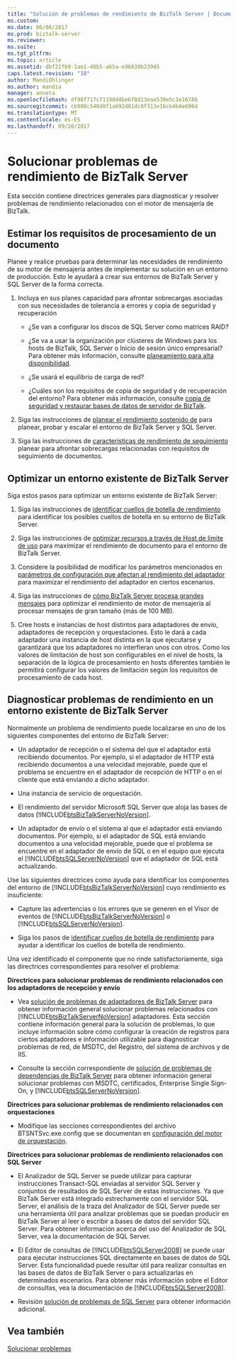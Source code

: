 ```yaml
---
title: "Solución de problemas de rendimiento de BizTalk Server | Documentos de Microsoft"
ms.custom: 
ms.date: 06/08/2017
ms.prod: biztalk-server
ms.reviewer: 
ms.suite: 
ms.tgt_pltfrm: 
ms.topic: article
ms.assetid: dbf21fb9-1ae1-48b5-a65a-e96839b23945
caps.latest.revision: "18"
author: MandiOhlinger
ms.author: mandia
manager: anneta
ms.openlocfilehash: df98f717c71198d4be6f8d13eaa539e5c1e16786
ms.sourcegitcommit: cb908c540d8f1a692d01dc8f313e16cb4b4e696d
ms.translationtype: MT
ms.contentlocale: es-ES
ms.lasthandoff: 09/20/2017
---
```

# <a name="troubleshooting-biztalk-server-performance"></a>Solucionar problemas de rendimiento de BizTalk Server
Esta sección contiene directrices generales para diagnosticar y resolver problemas de rendimiento relacionados con el motor de mensajería de BizTalk.  
  
## <a name="estimating-document-processing-requirements"></a>Estimar los requisitos de procesamiento de un documento  
 Planee y realice pruebas para determinar las necesidades de rendimiento de su motor de mensajería antes de implementar su solución en un entorno de producción. Esto le ayudará a crear sus entornos de BizTalk Server y SQL Server de la forma correcta.  
  
1.  Incluya en sus planes capacidad para afrontar sobrecargas asociadas con sus necesidades de tolerancia a errores y copia de seguridad y recuperación  
  
    -   ¿Se van a configurar los discos de SQL Server como matrices RAID?  
  
    -   ¿Se va a usar la organización por clústeres de Windows para los hosts de BizTalk, SQL Server o Inicio de sesión único empresarial? Para obtener más información, consulte [planeamiento para alta disponibilidad](../core/planning-for-high-availability3.md).  
  
    -   ¿Se usará el equilibrio de carga de red?  
  
    -   ¿Cuáles son los requisitos de copia de seguridad y de recuperación del entorno? Para obtener más información, consulte [copia de seguridad y restaurar bases de datos de servidor de BizTalk](../core/backing-up-and-restoring-biztalk-server-databases.md).  
  
2.  Siga las instrucciones de [planear el rendimiento sostenido de](../core/planning-for-sustained-performance.md) para planear, probar y escalar el entorno de BizTalk Server y SQL Server.  
  
3.  Siga las instrucciones de [características de rendimiento de seguimiento](../core/tracking-performance-characteristics.md) planear para afrontar sobrecargas relacionadas con requisitos de seguimiento de documentos.  
  
## <a name="optimizing-an-existing-biztalk-server-environment"></a>Optimizar un entorno existente de BizTalk Server  
 Siga estos pasos para optimizar un entorno existente de BizTalk Server:  
  
1.  Siga las instrucciones de [identificar cuellos de botella de rendimiento](../core/identifying-performance-bottlenecks.md) para identificar los posibles cuellos de botella en su entorno de BizTalk Server.  
  
2.  Siga las instrucciones de [optimizar recursos a través de Host de límite de uso](../core/optimizing-resource-usage-through-host-throttling.md) para maximizar el rendimiento de documento para el entorno de BizTalk Server.  
  
3.  Considere la posibilidad de modificar los parámetros mencionados en [parámetros de configuración que afectan al rendimiento del adaptador](../core/configuration-parameters-that-affect-adapter-performance.md) para maximizar el rendimiento del adaptador en ciertos escenarios.  
  
4.  Siga las instrucciones de [cómo BizTalk Server procesa grandes mensajes](../core/how-biztalk-server-processes-large-messages.md) para optimizar el rendimiento de motor de mensajería al procesar mensajes de gran tamaño (más de 100 MB).  
  
5.  Cree hosts e instancias de host distintos para adaptadores de envío, adaptadores de recepción y orquestaciones. Esto le dará a cada adaptador una instancia de host distinta en la que ejecutarse y garantizará que los adaptadores no interfieran unos con otros. Como los valores de limitación de host son configurables en el nivel de hosts, la separación de la lógica de procesamiento en hosts diferentes también le permitirá configurar los valores de limitación según los requisitos de procesamiento de cada host.  
  
## <a name="diagnosing-performance-problems-in-an-existing-biztalk-server-environment"></a>Diagnosticar problemas de rendimiento en un entorno existente de BizTalk Server  
 Normalmente un problema de rendimiento puede localizarse en uno de los siguientes componentes del entorno de BizTalk Server:  
  
-   Un adaptador de recepción o el sistema del que el adaptador está recibiendo documentos. Por ejemplo, si el adaptador de HTTP está recibiendo documentos a una velocidad mejorable, puede que el problema se encuentre en el adaptador de recepción de HTTP o en el cliente que está enviando a dicho adaptador.  
  
-   Una instancia de servicio de orquestación.  
  
-   El rendimiento del servidor Microsoft SQL Server que aloja las bases de datos [!INCLUDE[btsBizTalkServerNoVersion](../includes/btsbiztalkservernoversion-md.md)].  
  
-   Un adaptador de envío o el sistema al que el adaptador está enviando documentos. Por ejemplo, si el adaptador de SQL está enviando documentos a una velocidad mejorable, puede que el problema se encuentre en el adaptador de envío de SQL o en el equipo que ejecuta el [!INCLUDE[btsSQLServerNoVersion](../includes/btssqlservernoversion-md.md)] que el adaptador de SQL está actualizando.  
  
 Use las siguientes directrices como ayuda para identificar los componentes del entorno de [!INCLUDE[btsBizTalkServerNoVersion](../includes/btsbiztalkservernoversion-md.md)] cuyo rendimiento es insuficiente:  
  
-   Capture las advertencias o los errores que se generen en el Visor de eventos de [!INCLUDE[btsBizTalkServerNoVersion](../includes/btsbiztalkservernoversion-md.md)] o [!INCLUDE[btsSQLServerNoVersion](../includes/btssqlservernoversion-md.md)].  
  
-   Siga los pasos de [identificar cuellos de botella de rendimiento](../core/identifying-performance-bottlenecks.md) para ayudar a identificar los cuellos de botella de rendimiento.  
  
 Una vez identificado el componente que no rinde satisfactoriamente, siga las directrices correspondientes para resolver el problema:  
  
 **Directrices para solucionar problemas de rendimiento relacionados con los adaptadores de recepción y envío**  
  
-   Vea [solución de problemas de adaptadores de BizTalk Server](../core/troubleshooting-biztalk-server-adapters.md) para obtener información general solucionar problemas relacionados con [!INCLUDE[btsBizTalkServerNoVersion](../includes/btsbiztalkservernoversion-md.md)] adaptadores. Esta sección contiene información general para la solución de problemas, lo que incluye información sobre cómo configurar la creación de registros para ciertos adaptadores e información utilizable para diagnosticar problemas de red, de MSDTC, del Registro, del sistema de archivos y de IIS.  
  
-   Consulte la sección correspondiente de [solución de problemas de dependencias de BizTalk Server](../core/troubleshooting-biztalk-server-dependencies.md) para obtener información general solucionar problemas con MSDTC, certificados, Enterprise Single Sign-On, y [!INCLUDE[btsSQLServerNoVersion](../includes/btssqlservernoversion-md.md)].  
  
 **Directrices para solucionar problemas de rendimiento relacionados con orquestaciones**  
  
-   Modifique las secciones correspondientes del archivo BTSNTSvc.exe.config que se documentan en [configuración del motor de orquestación](../core/orchestration-engine-configuration.md).  
  
 **Directrices para solucionar problemas de rendimiento relacionados con SQL Server**  
  
-   El Analizador de SQL Server se puede utilizar para capturar instrucciones Transact-SQL enviadas al servidor SQL Server y conjuntos de resultados de SQL Server de estas instrucciones. Ya que BizTalk Server está integrado estrechamente con el servidor SQL Server, el análisis de la traza del Analizador de SQL Server puede ser una herramienta útil para analizar problemas que se puedan producir en BizTalk Server al leer o escribir a bases de datos del servidor SQL Server. Para obtener información acerca del uso del Analizador de SQL Server, vea la documentación de SQL Server.  
  
-   El Editor de consultas de [!INCLUDE[btsSQLServer2008](../includes/btssqlserver2008-md.md)] se puede usar para ejecutar instrucciones SQL directamente en bases de datos de SQL Server. Esta funcionalidad puede resultar útil para realizar consultas en las bases de datos de BizTalk Server o para actualizarlas en determinados escenarios. Para obtener más información sobre el Editor de consultas, vea la documentación de [!INCLUDE[btsSQLServer2008](../includes/btssqlserver2008-md.md)].  
  
-   Revisión [solución de problemas de SQL Server](../core/troubleshooting-sql-server.md) para obtener información adicional.  
  
## <a name="see-also"></a>Vea también  
 [Solucionar problemas](../core/troubleshooting.md)